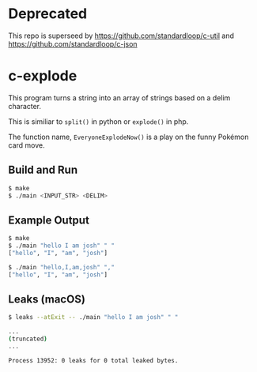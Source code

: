 # Deprecated

This repo is superseed by https://github.com/standardloop/c-util and https://github.com/standardloop/c-json

# c-explode

This program turns a string into an array of strings based on a delim character.

This is similiar to `split()` in python or `explode()` in php.

The function name, `EveryoneExplodeNow()` is a play on the funny Pokémon card move.

## Build and Run
```sh
$ make
$ ./main <INPUT_STR> <DELIM>
```

## Example Output

```sh
$ make
$ ./main "hello I am josh" " "
["hello", "I", "am", "josh"]

$ ./main "hello,I,am,josh" ","
["hello", "I", "am", "josh"]
```

## Leaks (macOS)
```sh
$ leaks --atExit -- ./main "hello I am josh" " "

...
(truncated)
...

Process 13952: 0 leaks for 0 total leaked bytes.
```
